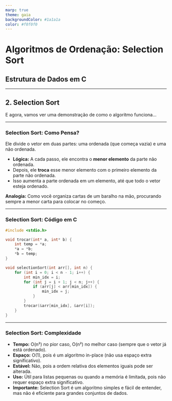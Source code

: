 ```yaml
---
marp: true
theme: gaia
backgroundColor: #1a1a1a
color: #f0f0f0
---
```


# **Algoritmos de Ordenação: Selection Sort**
## Estrutura de Dados em C

---

## **2. Selection Sort**

E agora, vamos ver uma demonstração de como o algoritmo funciona...

---

### **Selection Sort: Como Pensa?**

Ele divide o vetor em duas partes: uma ordenada (que começa vazia) e uma não ordenada.

- **Lógica:** A cada passo, ele encontra o **menor elemento** da parte não ordenada.
- Depois, ele **troca** esse menor elemento com o primeiro elemento da parte não ordenada.
- Isso aumenta a parte ordenada em um elemento, até que todo o vetor esteja ordenado.

**Analogia:** Como você organiza cartas de um baralho na mão, procurando sempre a menor carta para colocar no começo.

---

### **Selection Sort: Código em C**

```c
#include <stdio.h>

void trocar(int* a, int* b) {
    int temp = *a;
    *a = *b;
    *b = temp;
}

void selectionSort(int arr[], int n) {
    for (int i = 0; i < n - 1; i++) {
        int min_idx = i;
        for (int j = i + 1; j < n; j++) {
            if (arr[j] < arr[min_idx]) {
                min_idx = j;
            }
        }
        trocar(&arr[min_idx], &arr[i]);
    }
}
```

---
### **Selection Sort: Complexidade**
- **Tempo:** O(n²) no pior caso, O(n²) no melhor caso (sempre que o vetor já está ordenado).
- **Espaço:** O(1), pois é um algoritmo in-place (não usa espaço extra significativo).
- **Estável:** Não, pois a ordem relativa dos elementos iguais pode ser alterada.
- **Uso:** Útil para listas pequenas ou quando a memória é limitada, pois não requer espaço extra significativo.
- **Importante:** Selection Sort é um algoritmo simples e fácil de entender, mas não é eficiente para grandes conjuntos de dados.